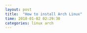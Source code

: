 ```yaml
---
layout: post
title:  "How to install Arch Linux"
time: 2018-01-02 02:29:30
categories: linux arch
---
```

